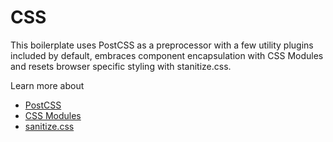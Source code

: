 # CSS

This boilerplate uses PostCSS as a preprocessor with a few utility plugins included by default, embraces component encapsulation with CSS Modules and resets browser specific styling with stanitize.css.

Learn more about

- [PostCSS](postcss.md)
- [CSS Modules](css-modules.md)
- [sanitize.css](sanitize.md)
